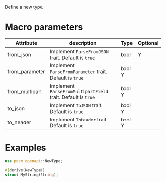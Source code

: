 Define a new type.

# Macro parameters

| Attribute      | description                                                  | Type   | Optional |
|----------------|--------------------------------------------------------------|--------|----------|
| from_json      | Implement `ParseFromJSON` trait. Default is `true`           | bool   | Y        |
| from_parameter | Implement `ParseFromParameter` trait. Default is `true`      | bool Y |
| from_multipart | Implement `ParseFromMultipartField` trait. Default is `true` | bool Y |
| to_json        | Implement `ToJSON` trait. Default is `true`                  | bool Y |
| to_header      | Implement `ToHeader` trait. Default is `true`                | bool Y |

# Examples

```rust
use poem_openapi::NewType;

#[derive(NewType)]
struct MyString(String);
```
